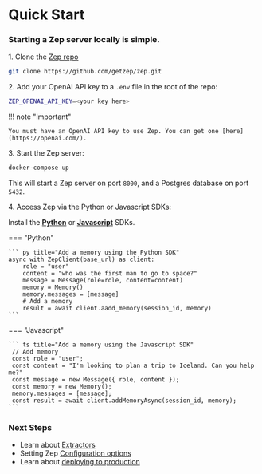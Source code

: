 # Quick Start

### Starting a Zep server locally is simple.

1\. Clone the [Zep repo](https://github.com/getzep/zep)

```bash
git clone https://github.com/getzep/zep.git
```

2\. Add your OpenAI API key to a `.env` file in the root of the repo:

```bash
ZEP_OPENAI_API_KEY=<your key here>
```

!!! note "Important"

    You must have an OpenAI API key to use Zep. You can get one [here](https://openai.com/).

3\. Start the Zep server:

```bash
docker-compose up
```

This will start a Zep server on port `8000`, and a Postgres database on port `5432`.

4\. Access Zep via the Python or Javascript SDKs:

Install the **[Python](https://github.com/getzep/zep-python)** or **[Javascript](https://github.com/getzep/zep-js)** SDKs.

=== "Python"

    ``` py title="Add a memory using the Python SDK"
    async with ZepClient(base_url) as client:
        role = "user"
        content = "who was the first man to go to space?"
        message = Message(role=role, content=content)
        memory = Memory()
        memory.messages = [message]
        # Add a memory
        result = await client.aadd_memory(session_id, memory)
    ```

=== "Javascript"

    ``` ts title="Add a memory using the Javascript SDK"
     // Add memory
     const role = "user";
     const content = "I'm looking to plan a trip to Iceland. Can you help me?"
     const message = new Message({ role, content });
     const memory = new Memory();
     memory.messages = [message];
     const result = await client.addMemoryAsync(session_id, memory);
    ```

### Next Steps

- Learn about [Extractors](/extractors)
- Setting Zep [Configuration options](/deployment/config)
- Learn about [deploying to production](/deployment)
